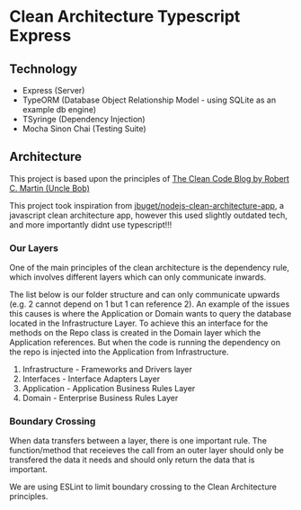 # Clean Architecture Typescript Express

## Technology 

* Express (Server)
* TypeORM (Database Object Relationship Model - using SQLite as an example db engine)
* TSyringe (Dependency Injection)
* Mocha Sinon Chai (Testing Suite)


## Architecture

This project is based upon the principles of [The Clean Code Blog
by Robert C. Martin (Uncle Bob)](https://blog.cleancoder.com/uncle-bob/2012/08/13/the-clean-architecture.html)

This project took inspiration from [jbuget/nodejs-clean-architecture-app](https://github.com/jbuget/nodejs-clean-architecture-app), a javascript clean architecture app, however this used slightly outdated tech, and more importantly didnt use typescript!!!

### Our Layers

One of the main principles of the clean architecture is the dependency rule, which involves different layers which can only communicate inwards.

The list below is our folder structure and can only communicate upwards (e.g. 2 cannot depend on 1 but 1 can reference 2).  An example of the issues this causes is where the Application or Domain wants to query the database located in the Infrastructure Layer.  To achieve this an interface for the methods on the Repo class is created in the Domain layer which the Application references.  But when the code is running the dependency on the repo is injected into the Application from Infrastructure.

1. Infrastructure - Frameworks and Drivers layer
2. Interfaces - Interface Adapters Layer
3. Application - Application Business Rules Layer
4. Domain - Enterprise Business Rules Layer

### Boundary Crossing

When data transfers between a layer, there is one important rule. The function/method that receieves the call from an outer layer should only be transfered the data it needs and should only return the data that is important.

We are using ESLint to limit boundary crossing to the Clean Architecture principles.


